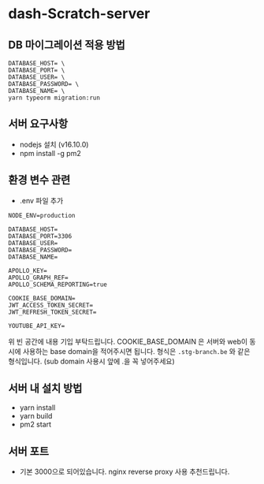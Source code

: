 # dash-Scratch-server

## DB 마이그레이션 적용 방법
```
DATABASE_HOST= \
DATABASE_PORT= \
DATABASE_USER= \
DATABASE_PASSWORD= \ 
DATABASE_NAME= \ 
yarn typeorm migration:run
```

## 서버 요구사항
- nodejs 설치 (v16.10.0)
- npm install -g pm2

## 환경 변수 관련
- .env 파일 추가
```
NODE_ENV=production

DATABASE_HOST=
DATABASE_PORT=3306
DATABASE_USER=
DATABASE_PASSWORD=
DATABASE_NAME=

APOLLO_KEY=
APOLLO_GRAPH_REF=
APOLLO_SCHEMA_REPORTING=true

COOKIE_BASE_DOMAIN=
JWT_ACCESS_TOKEN_SECRET=
JWT_REFRESH_TOKEN_SECRET=

YOUTUBE_API_KEY=
```

위 빈 공간에 내용 기입 부탁드립니다.
COOKIE_BASE_DOMAIN 은 서버와 web이 동시에 사용하는 base domain을 적어주시면 됩니다. 형식은 ```.stg-branch.be``` 와 같은 형식입니다. (sub domain 사용시 앞에 .을 꼭 넣어주세요)

## 서버 내 설치 방법
- yarn install
- yarn build
- pm2 start

## 서버 포트 
- 기본 3000으로 되어있습니다. nginx reverse proxy 사용 추천드립니다.
